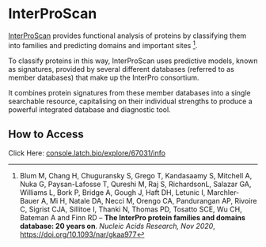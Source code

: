 # InterProScan

[InterProScan](https://www.ebi.ac.uk/interpro/search/sequence/) provides functional analysis of proteins by classifying them into families and predicting domains and important sites [^1].

To classify proteins in this way, InterProScan uses predictive models, known as signatures, provided by several different databases (referred to as member databases) that make up the InterPro consortium. 

It combines protein signatures from these member databases into a single searchable resource, capitalising on their individual strengths to produce a powerful integrated database and diagnostic tool.

## How to Access
Click Here: [console.latch.bio/explore/67031/info](console.latch.bio/explore/67031/info)

[^1]:
    Blum M, Chang H, Chuguransky S, Grego T, Kandasaamy S, Mitchell A, Nuka G, Paysan-Lafosse T, Qureshi M, Raj S, RichardsonL, Salazar GA, Williams L, Bork P, Bridge A, Gough J, Haft DH, Letunic I, Marchler-Bauer A, Mi H, Natale DA, Necci M, Orengo CA, Pandurangan AP, Rivoire C, Sigrist CJA, Sillitoe I, Thanki N, Thomas PD, Tosatto SCE, Wu CH, Bateman A and Finn RD –
    **The InterPro protein families and domains database: 20 years on**.
    *Nucleic Acids Research, Nov 2020*, https://doi.org/10.1093/nar/gkaa977
